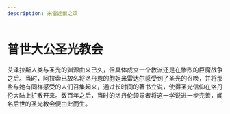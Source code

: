 ```yaml
---
description: 米雷達爾之頌
---
```


# 普世大公圣光教会

艾泽拉斯人类与圣光的渊源由来已久，但具体成立一个教派还是在惨烈的巨魔战争之后。当时，阿拉索已故名将洛丹恩的胞姐米雷达尔感受到了圣光的召唤，并将那些与她有同样感受的人们召集起来，通过长时间的著书立说，使得圣光信仰在洛丹伦大陆上扩散开来。数百年之后，当时的洛丹伦领导者将这一学说进一步完善，闻名后世的圣光教会便由此而生。
